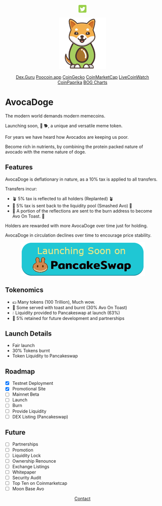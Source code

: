 
<div id="social" align="center"><p>
<a href="http://twitter.com/DogeAvoca?utm_source=avocadoge.net"><img src="social/twitter.png" width="5%" /></a>
</p></div>

<div align="center"><img src="avocadoge.svg" width="30%" alt="avocadoge logo" /></div>

<div align="center"><p>
<a href="https://dex.guru/token/0x2260fac5e5542a773aa44fbcfedf7c193bc2c599-eth?utm_source=avocadoge.net">Dex.Guru</a>
<a href="https://poocoin.app/tokens/0xe2df9f730c54400934c06a17462c41c0806ed8?utm_source=avocadoge.net">Poocoin.app</a>
<a href="https://www.coingecko.com/en/coins/avocadoge?utm_source=avocadoge.net">CoinGecko</a>
<a href="https://coinmarketcap.com/currencies/avocadoge/?utm_source=avocadoge.net">CoinMarketCap</a>
<a href="https://www.livecoinwatch.com/price/Avocadoge-AVODOGE?utm_source=avocadoge.net">LiveCoinWatch</a>
<a href="https://coinpaprika.com/coin/avodoge-avocadoge/?utm_source=avocadoge.net">CoinPaprika</a>
<a href="https://charts.bogged.finance/0xAe2DF9F730c5400934c06a17462c4C08a06ED8?utm_source=avocadoge.net">BOG Charts</a>
</p></div>

# AvocaDoge

The modern world demands modern memecoins.

Launching soon, 🥑 🐕, a unique and versatile meme token.

For years we have heard how Avocados are keeping us poor. 

Become rich in nutrients, by combining the protein packed nature of avocado with the meme nature of doge.

## Features

AvocaDoge is deflationary in nature, as a 10% tax is applied to all transfers.

Transfers incur:
  
* 🪴 5% tax is reflected  to all holders (Replanted) 🪴
* 🔨 5% tax is sent back to the liquidity pool (Smashed Avo) 🔨
* 🍞 A portion of the reflections are sent to the burn address to become Avo On Toast. 🍞
  
Holders are rewarded with more AvocaDoge over time just for holding.

AvocaDoge in circulation declines over time to encourage price stability.

<div align="center"><img src="pancakeswap.png" /></div>

## Tokenomics

* 💵 Many tokens (100 Trillion), Much wow.
* 🍞 Some served with toast and burnt (30% Avo On Toast)
* 💧 Liquidity provided to Pancakeswap at launch (63%)
* 🤝 5% retained for future development and partnerships

## Launch Details

* Fair launch
* 30% Tokens burnt
* Token Liquidity to Pancakeswap

## Roadmap

* [x] Testnet Deployment
* [x] Promotional Site
* [ ] Mainnet Beta
* [ ] Launch
* [ ] Burn
* [ ] Provide Liquidity
* [ ] DEX Listing (Pancakeswap)

## Future

* [ ] Partnerships
* [ ] Promotion
* [ ] Liquidity Lock
* [ ] Ownership Renounce
* [ ] Exchange Listings
* [ ] Whitepaper
* [ ] Security Audit
* [ ] Top Ten on Coinmarketcap
* [ ] Moon Base Avo

<div align="center"><p>
<a href="mailto:avocadogetoken@gmail.com">Contact</a>
</p>
</div>
